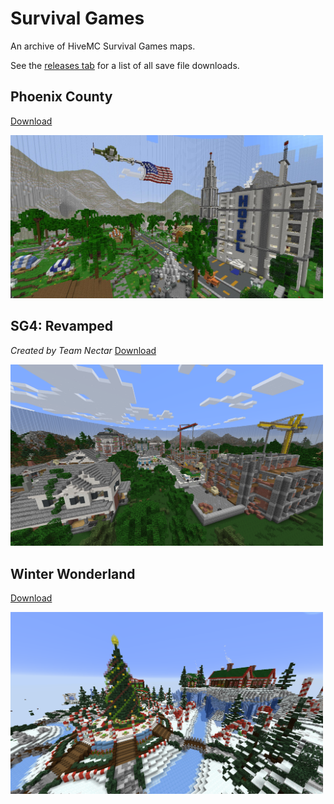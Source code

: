 # Survival Games

An archive of HiveMC Survival Games maps.

See the [releases tab](https://github.com/Nixinova/HiveMC/tags) for a list of all save file downloads.

## Phoenix County
[Download](https://github.com/Nixinova/HiveMC/releases/tag/phoenix-county)

<img src="phoenix-county/screenshot.png" width="500px">

## SG4: Revamped
*Created by Team Nectar*
[Download](https://github.com/Nixinova/HiveMC/releases/tag/sg4-revamped)

<img src="sg4-revamped/screenshot.png" width="500px">

## Winter Wonderland
[Download](https://github.com/Nixinova/HiveMC/releases/tag/winter-wonderland)

<img src="winter-wonderland/screenshot.png" width="500px">
